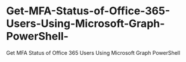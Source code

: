 # Get-MFA-Status-of-Office-365-Users-Using-Microsoft-Graph-PowerShell-
Get MFA Status of Office 365 Users Using Microsoft Graph PowerShell  

